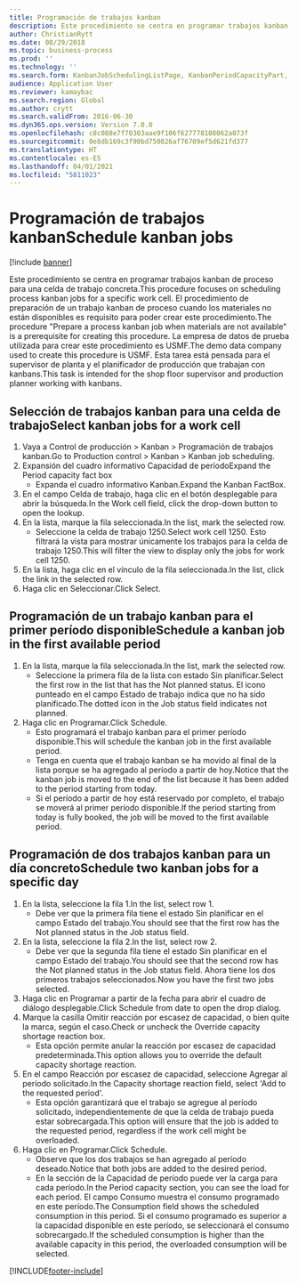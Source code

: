 ```yaml
---
title: Programación de trabajos kanban
description: Este procedimiento se centra en programar trabajos kanban de proceso para una celda de trabajo concreta.
author: ChristianRytt
ms.date: 08/29/2018
ms.topic: business-process
ms.prod: ''
ms.technology: ''
ms.search.form: KanbanJobSchedulingListPage, KanbanPeriodCapacityPart, SysLookupMultiSelectGrid, KanbanBoardScheduleJobForward
audience: Application User
ms.reviewer: kamaybac
ms.search.region: Global
ms.author: crytt
ms.search.validFrom: 2016-06-30
ms.dyn365.ops.version: Version 7.0.0
ms.openlocfilehash: c8c088e7f70303aae9f106f627778108062a073f
ms.sourcegitcommit: 0e8db169c3f90bd750826af76709ef5d621fd377
ms.translationtype: HT
ms.contentlocale: es-ES
ms.lasthandoff: 04/01/2021
ms.locfileid: "5811023"
---
```

# <a name="schedule-kanban-jobs"></a><span data-ttu-id="9ab6a-103">Programación de trabajos kanban</span><span class="sxs-lookup"><span data-stu-id="9ab6a-103">Schedule kanban jobs</span></span>

[!include [banner](../../includes/banner.md)]

<span data-ttu-id="9ab6a-104">Este procedimiento se centra en programar trabajos kanban de proceso para una celda de trabajo concreta.</span><span class="sxs-lookup"><span data-stu-id="9ab6a-104">This procedure focuses on scheduling process kanban jobs for a specific work cell.</span></span> <span data-ttu-id="9ab6a-105">El procedimiento de preparación de un trabajo kanban de proceso cuando los materiales no están disponibles es requisito para poder crear este procedimiento.</span><span class="sxs-lookup"><span data-stu-id="9ab6a-105">The procedure "Prepare a process kanban job when materials are not available" is a prerequisite for creating this procedure.</span></span> <span data-ttu-id="9ab6a-106">La empresa de datos de prueba utilizada para crear este procedimiento es USMF.</span><span class="sxs-lookup"><span data-stu-id="9ab6a-106">The demo data company used to create this procedure is USMF.</span></span> <span data-ttu-id="9ab6a-107">Esta tarea está pensada para el supervisor de planta y el planificador de producción que trabajan con kanbans.</span><span class="sxs-lookup"><span data-stu-id="9ab6a-107">This task is intended for the shop floor supervisor and production planner working with kanbans.</span></span>


## <a name="select-kanban-jobs-for-a-work-cell"></a><span data-ttu-id="9ab6a-108">Selección de trabajos kanban para una celda de trabajo</span><span class="sxs-lookup"><span data-stu-id="9ab6a-108">Select kanban jobs for a work cell</span></span>
1. <span data-ttu-id="9ab6a-109">Vaya a Control de producción > Kanban > Programación de trabajos kanban.</span><span class="sxs-lookup"><span data-stu-id="9ab6a-109">Go to Production control > Kanban > Kanban job scheduling.</span></span>
2. <span data-ttu-id="9ab6a-110">Expansión del cuadro informativo Capacidad de período</span><span class="sxs-lookup"><span data-stu-id="9ab6a-110">Expand the Period capacity fact box</span></span>
    * <span data-ttu-id="9ab6a-111">Expanda el cuadro informativo Kanban.</span><span class="sxs-lookup"><span data-stu-id="9ab6a-111">Expand the Kanban FactBox.</span></span>  
3. <span data-ttu-id="9ab6a-112">En el campo Celda de trabajo, haga clic en el botón desplegable para abrir la búsqueda.</span><span class="sxs-lookup"><span data-stu-id="9ab6a-112">In the Work cell field, click the drop-down button to open the lookup.</span></span>
4. <span data-ttu-id="9ab6a-113">En la lista, marque la fila seleccionada.</span><span class="sxs-lookup"><span data-stu-id="9ab6a-113">In the list, mark the selected row.</span></span>
    * <span data-ttu-id="9ab6a-114">Seleccione la celda de trabajo 1250.</span><span class="sxs-lookup"><span data-stu-id="9ab6a-114">Select work cell 1250.</span></span> <span data-ttu-id="9ab6a-115">Esto filtrará la vista para mostrar únicamente los trabajos para la celda de trabajo 1250.</span><span class="sxs-lookup"><span data-stu-id="9ab6a-115">This will filter the view to display only the jobs for work cell 1250.</span></span>  
5. <span data-ttu-id="9ab6a-116">En la lista, haga clic en el vínculo de la fila seleccionada.</span><span class="sxs-lookup"><span data-stu-id="9ab6a-116">In the list, click the link in the selected row.</span></span>
6. <span data-ttu-id="9ab6a-117">Haga clic en Seleccionar.</span><span class="sxs-lookup"><span data-stu-id="9ab6a-117">Click Select.</span></span>

## <a name="schedule-a-kanban-job-in-the-first-available-period"></a><span data-ttu-id="9ab6a-118">Programación de un trabajo kanban para el primer período disponible</span><span class="sxs-lookup"><span data-stu-id="9ab6a-118">Schedule a kanban job in the first available period</span></span>
1. <span data-ttu-id="9ab6a-119">En la lista, marque la fila seleccionada.</span><span class="sxs-lookup"><span data-stu-id="9ab6a-119">In the list, mark the selected row.</span></span>
    * <span data-ttu-id="9ab6a-120">Seleccione la primera fila de la lista con estado Sin planificar.</span><span class="sxs-lookup"><span data-stu-id="9ab6a-120">Select the first row in the list that has the Not planned status.</span></span> <span data-ttu-id="9ab6a-121">El icono punteado en el campo Estado de trabajo indica que no ha sido planificado.</span><span class="sxs-lookup"><span data-stu-id="9ab6a-121">The dotted icon in the Job status field indicates not planned.</span></span>  
2. <span data-ttu-id="9ab6a-122">Haga clic en Programar.</span><span class="sxs-lookup"><span data-stu-id="9ab6a-122">Click Schedule.</span></span>
    * <span data-ttu-id="9ab6a-123">Esto programará el trabajo kanban para el primer período disponible.</span><span class="sxs-lookup"><span data-stu-id="9ab6a-123">This will schedule the kanban job in the first available period.</span></span>  
    * <span data-ttu-id="9ab6a-124">Tenga en cuenta que el trabajo kanban se ha movido al final de la lista porque se ha agregado al período a partir de hoy.</span><span class="sxs-lookup"><span data-stu-id="9ab6a-124">Notice that the kanban job is moved to the end of the list because it has been added to the period starting from today.</span></span>  
    * <span data-ttu-id="9ab6a-125">Si el período a partir de hoy está reservado por completo, el trabajo se moverá al primer período disponible.</span><span class="sxs-lookup"><span data-stu-id="9ab6a-125">If the period starting from today is fully booked, the job will be moved to the first available period.</span></span>  

## <a name="schedule-two-kanban-jobs-for-a-specific-day"></a><span data-ttu-id="9ab6a-126">Programación de dos trabajos kanban para un día concreto</span><span class="sxs-lookup"><span data-stu-id="9ab6a-126">Schedule two kanban jobs for a specific day</span></span>
1. <span data-ttu-id="9ab6a-127">En la lista, seleccione la fila 1.</span><span class="sxs-lookup"><span data-stu-id="9ab6a-127">In the list, select row 1.</span></span>
    * <span data-ttu-id="9ab6a-128">Debe ver que la primera fila tiene el estado Sin planificar en el campo Estado del trabajo.</span><span class="sxs-lookup"><span data-stu-id="9ab6a-128">You should see that the first row has the Not planned status in the Job status field.</span></span>  
2. <span data-ttu-id="9ab6a-129">En la lista, seleccione la fila 2.</span><span class="sxs-lookup"><span data-stu-id="9ab6a-129">In the list, select row 2.</span></span>
    * <span data-ttu-id="9ab6a-130">Debe ver que la segunda fila tiene el estado Sin planificar en el campo Estado del trabajo.</span><span class="sxs-lookup"><span data-stu-id="9ab6a-130">You should see that the second row has the Not planned status in the Job status field.</span></span> <span data-ttu-id="9ab6a-131">Ahora tiene los dos primeros trabajos seleccionados.</span><span class="sxs-lookup"><span data-stu-id="9ab6a-131">Now you have the first two jobs selected.</span></span>  
3. <span data-ttu-id="9ab6a-132">Haga clic en Programar a partir de la fecha para abrir el cuadro de diálogo desplegable.</span><span class="sxs-lookup"><span data-stu-id="9ab6a-132">Click Schedule from date to open the drop dialog.</span></span>
4. <span data-ttu-id="9ab6a-133">Marque la casilla Omitir reacción por escasez de capacidad, o bien quite la marca, según el caso.</span><span class="sxs-lookup"><span data-stu-id="9ab6a-133">Check or uncheck the Override capacity shortage reaction box.</span></span>
    * <span data-ttu-id="9ab6a-134">Esta opción permite anular la reacción por escasez de capacidad predeterminada.</span><span class="sxs-lookup"><span data-stu-id="9ab6a-134">This option allows you to override the default capacity shortage reaction.</span></span>  
5. <span data-ttu-id="9ab6a-135">En el campo Reacción por escasez de capacidad, seleccione Agregar al período solicitado.</span><span class="sxs-lookup"><span data-stu-id="9ab6a-135">In the Capacity shortage reaction field, select 'Add to the requested period'.</span></span>
    * <span data-ttu-id="9ab6a-136">Esta opción garantizará que el trabajo se agregue al período solicitado, independientemente de que la celda de trabajo pueda estar sobrecargada.</span><span class="sxs-lookup"><span data-stu-id="9ab6a-136">This option will ensure that the job is added to the requested period, regardless if the work cell might be overloaded.</span></span>  
6. <span data-ttu-id="9ab6a-137">Haga clic en Programar.</span><span class="sxs-lookup"><span data-stu-id="9ab6a-137">Click Schedule.</span></span>
    * <span data-ttu-id="9ab6a-138">Observe que los dos trabajos se han agregado al período deseado.</span><span class="sxs-lookup"><span data-stu-id="9ab6a-138">Notice that both jobs are added to the desired period.</span></span>  
    * <span data-ttu-id="9ab6a-139">En la sección de la Capacidad de período puede ver la carga para cada período.</span><span class="sxs-lookup"><span data-stu-id="9ab6a-139">In the Period capacity section, you can see the load for each period.</span></span> <span data-ttu-id="9ab6a-140">El campo Consumo muestra el consumo programado en este período.</span><span class="sxs-lookup"><span data-stu-id="9ab6a-140">The Consumption field shows the scheduled consumption in this period.</span></span> <span data-ttu-id="9ab6a-141">Si el consumo programado es superior a la capacidad disponible en este período, se seleccionará el consumo sobrecargado.</span><span class="sxs-lookup"><span data-stu-id="9ab6a-141">If the scheduled consumption is higher than the available capacity in this period, the overloaded consumption will be selected.</span></span>  



[!INCLUDE[footer-include](../../../includes/footer-banner.md)]